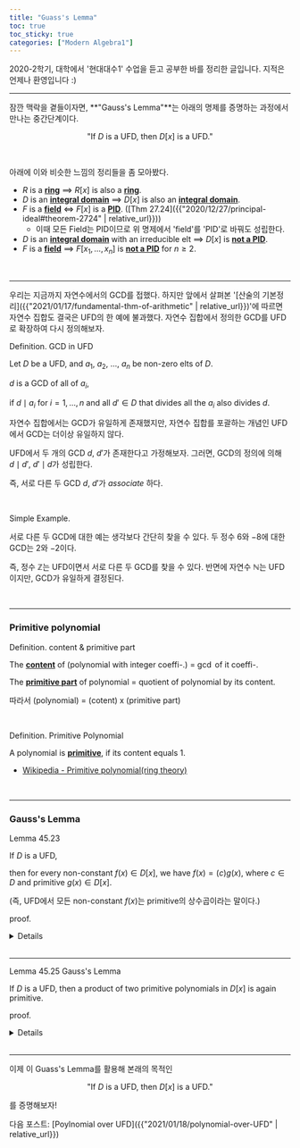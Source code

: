 ```yaml
---
title: "Guass's Lemma"
toc: true
toc_sticky: true
categories: ["Modern Algebra1"]
---
```



2020-2학기, 대학에서 '현대대수1' 수업을 듣고 공부한 바를 정리한 글입니다. 지적은 언제나 환영입니다 :)

<hr>

잠깐 맥락을 곁들이자면, **"Gauss's Lemma"**는 아래의 명제를 증명하는 과정에서 만나는 중간단계이다.

<div style="text-align:center">

"If $D$ is a UFD, then $D[x]$ is a UFD."

</div>

<br>

아래에 이와 비슷한 느낌의 정리들을 좀 모아봤다.

- $R$ is a **<u>ring</u>** $\implies$ $R[x]$ is also a **<u>ring</u>**.
- $D$ is an **<u>integral domain</u>** $\implies$ $D[x]$ is also an **<u>integral domain</u>**.
- $F$ is a **<u>field</u>** $\iff$ $F[x]$ is a **<u>PID</u>**. ([Thm 27.24]({{"2020/12/27/principal-ideal#theorem-2724" | relative_url}}))
  - 이때 모든 Field는 PID이므로 위 명제에서 'field'를 'PID'로 바꿔도 성립한다.
- $D$ is an **<u>integral domain</u>** with an irreducible elt $\implies$ $D[x]$ is **<u>not a PID</u>**.
- $F$ is a **<u>field</u>** $\implies$ $F[x_1, \dots, x_n]$ is **<u>not a PID</u>** for $n \ge 2$.

<br>
<hr>

우리는 지금까지 자연수에서의 GCD를 접했다. 하지만 앞에서 살펴본 '[산술의 기본정리]({{"2021/01/17/fundamental-thm-of-arithmetic" | relative_url}})'에 따르면 자연수 집합도 결국은 UFD의 한 예에 불과했다. 자연수 집합에서 정의한 GCD를 UFD로 확장하여 다시 정의해보자.

<span class="statement-title">Definition.</span> GCD in UFD<br>

<div class="notice" markdown="1">

Let $D$ be a UFD, and $a_1$, $a_2$, ..., $a_n$ be non-zero elts of $D$.

$d$ is a GCD of all of $a_i$,

if $d \mid a_i$ for $i=1, ..., n$ and all $d' \in D$ that divides all the $a_i$ also divides $d$.

</div>

자연수 집합에서는 GCD가 유일하게 존재했지만, 자연수 집합를 포괄하는 개념인 UFD에서 GCD는 더이상 유일하지 않다.

UFD에서 두 개의 GCD $d$, $d'$가 존재한다고 가정해보자. 그러면, GCD의 정의에 의해 $d \mid d'$, $d' \mid d$가 성립한다.

즉, 서로 다른 두 GCD $d$, $d'$가 *associate* 하다.

<br>

<span class="statement-title">Simple Example.</span><br>

서로 다른 두 GCD에 대한 예는 생각보다 간단히 찾을 수 있다. 두 정수 $6$와 $-8$에 대한 GCD는 $2$와 $-2$이다.

즉, 정수 $\mathbb{Z}$는 UFD이면서 서로 다른 두 GCD를 찾을 수 있다. 반면에 자연수 $\mathbb{N}$는 UFD이지만, GCD가 유일하게 결정된다.

<br>
<hr>

### Primitive polynomial

<span class="statement-title">Definition.</span> content & primitive part<br>

<div class="notice" markdown="1">

The **<u>content</u>** of (polynomial with integer coeffi-.) = $\gcd$ of it coeffi-.

The **<u>primitive part</u>** of polynomial = quotient of polynomial by its content.

따라서 (polynomial) = (cotent) x (primitive part)

</div>

<br>

<span class="statement-title">Definition.</span> Primitive Polynomial<br>

<div class="notice" markdown="1">

A polynomial is **<u>primitive</u>**, if its content equals 1.

</div>

- [Wikipedia - Primitive polynomial(ring theory)](https://en.wikipedia.org/wiki/Primitive_part_and_content)

<br>
<hr>

### Gauss's Lemma

<span class="statement-title">Lemma 45.23</span><br>

<div class="notice" markdown="1">

If $D$ is a UFD,

then for every non-constant $f(x) \in D[x]$, we have $f(x) = (c)g(x)$, where $c \in D$ and primitive $g(x) \in D[x]$.

(즉, UFD에서 모든 non-constant $f(x)$는 primitive의 상수곱이라는 말이다.)

</div>

<span class="statement-title">proof.</span><br>

<details>
<div class="math-statement" markdown="1">

Let $f(x) \in D[x]$ be a non-constant polynomial; $f(x) = a_0 + a_1 x + \cdots a_n x^n$

Let $c$ be a gcd of all $a_i$.

Then for each $i$, we have $a_i = c \cdot q_i$ for some $q_i \in D$.

By the distributive law, we have $f(x) = (c) g(x)$.

By definition of gcd $c$, the left polynomial $g(x)$ is a primitive polynomial. $\blacksquare$

</div>
</details>

<br>
<hr>

<span class="statement-title">Lemma 45.25</span> Gauss's Lemma<br>

<div class="notice" markdown="1">

If $D$ is a UFD, then a product of two primitive polynomials in $D[x]$ is again primitive.

</div>


<span class="statement-title">proof.</span><br>

<details>
<div class="math-statement" markdown="1">

Let $f(x) = a_0 + a_1 x + \cdots a_n x^n$ and $g(x) = b_0 + b_1 x + \cdots b_m x^m$ be primitive in $D[x]$,

and let $h(x) = f(x)g(x)$.

Let $p$ be an irreducible in $D$.

이미 $f(x)$, $g(x)$가 primitive이므로 $p$가 $a_i$ 전부를, 또 $b_j$ 전부를 나누지는 못 한다.

Let $a_r$ be the first coefficient of $f(x)$ not divisible by $p$;

that is $p \mid a_i$ for $i < r$, but $p \not\mid a_r$.

Similarly, let $b_s$ be the first coefficient of $g(x)$ not divisible by $p$.

The cofficient of $x^{r+s}$ in $h(x) = f(x)g(x)$ is

$$
c_{r+s} = (a_0 b_{r+s} + \cdots + a_{r-1} b_{s+1}) + a_r b_s + (a_{r+1} b_{s-1} \cdots a_{r+s} b_0)
$$

$p \mid a_i$ for $i < r$이므로 $p \mid (a_0 b_{r+s} + \cdots + a_{r-1} b_{s+1})$

마찬가지로 $p \mid b_j$ for $j < s$이므로 $p \mid (a_{r+1} b_{s-1} \cdots a_{r+s} b_0)$

하지만, $p$가 $a_r$, $b_s$를 나누진 못 하므로 $p \not\mid a_r b_s$이다.

종합하면, 어떤 irreducible $p \in D$일지라도 $f(x)g(x)$의 계수를 나누지 못 하는 지점이 있기 때문에 $f(x)g(x)$의 계수는 어떤 irreducible $p$라도 common divisor로 가질 수 없다.

따라서 $f(x)g(X)$는 primitive다. $\blacksquare$

</div>
</details>

<br>
<hr>

이제 이 Guass's Lemma를 활용해 본래의 목적인

<div style="text-align:center">

"If $D$ is a UFD, then $D[x]$ is a UFD."

</div>

를 증명해보자!

다음 포스트: [Poylnomial over UFD]({{"2021/01/18/polynomial-over-UFD" | relative_url}})
